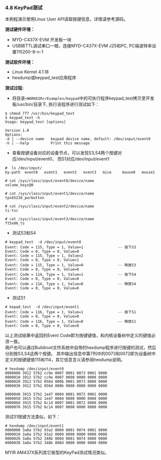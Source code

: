 ### 4.8 KeyPad测试

本例程演示使用Linux User API读取按键信息，详情请参考源码。

**测试硬件环境：**

* MYD-C437X-EVM 开发板一块  
* USB转TTL调试串口一根，连接MYD-C437X-EVM J25和PC, PC端波特率设置115200-8-n-1

**测试软件环境：**

* Linux Kernel 4.1.18   
* hexdump或keypad\_test应用程序  

**测试过程:**

* 将目录`<WORKDIR>/Examples/keypad`中的可执行程序keypad\_test拷贝至开发板/usr/bin/目录下, 执行该程序进行测试如下：

```
$ chmod 777 /usr/bin/keypad_test
$ keypad_test -h 
Usage: keypad_test [options]

Version 1.0
Options:
-d | --device name   keypad device name, default: /dev/input/event0
-h | --help          Print this message
```

* 查看按键设备对应的设备节点，可以发现S3,S4两个按键对应/dev/input/event0， 而S1对应/dev/input/event1

```
#  ls /dev/input/
by-path  event0   event1   event2   event3   mice     mouse0   mouse1

# cat /sys/class/input/event0/device/name
volume_keys@0

# cat /sys/class/input/event1/device/name
tps65218_pwrbutton

# cat /sys/class/input/event2/device/name
ti-tsc

# cat /sys/class/input/event3/device/name
ft5x06_ts
```

* 测试S3和S4  

```
# keypad_test  -d /dev/input/event0
Event: Code = 115, Type = 1, Value=1                -- 按下S3
Event: Code = 0, Type = 0, Value=0
Event: Code = 115, Type = 1, Value=2
Event: Code = 0, Type = 0, Value=1
Event: Code = 115, Type = 1, Value=0                -- 释放S3            
Event: Code = 0, Type = 0, Value=0
Event: Code = 114, Type = 1, Value=1                -- 按下S4
Event: Code = 0, Type = 0, Value=0
Event: Code = 114, Type = 1, Value=0                -- 释放S4
Event: Code = 0, Type = 0, Value=0
```

* 测试S1  

```
# kepad_test  -d /dev/input/event1
Event: Code = 116, Type = 1, Value=1                -- 按下S1
Event: Code = 0, Type = 0, Value=0
Event: Code = 116, Type = 1, Value=0                -- 释放S1
Event: Code = 0, Type = 0, Value=0
```

以上测试结果中返回的Event Code即为按键键值，和内核设备树中定义的键值必须一致。  
用户也可以通过Buildroot文件系统中自带的hexdump程序进行按键的测试，然后分别按S3,S4这两个按键。 其中输出信息中第7列中的0073和0072即为设备树中定义的按键键值115和114，其它信息含义请参阅hexdump说明。

```
# hexdump /dev/input/event0
0000000 3912 57b2 cc9e 0007 0001 0073 0001 0000
0000010 3912 57b2 cc9e 0007 0000 0000 0000 0000
0000020 3912 57b2 056d 000b 0001 0073 0000 0000
0000030 3912 57b2 056d 000b 0000 0000 0000 0000

0000040 3915 57b2 1e47 0004 0001 0072 0001 0000
0000050 3915 57b2 1e47 0004 0000 0000 0000 0000
0000060 3915 57b2 6c14 0007 0001 0072 0000 0000
0000070 3915 57b2 6c14 0007 0000 0000 0000 0000
```

测试S1按键方法类似，如下：

```
# hexdump /dev/input/event1
0000000 3a0a 57b2 93a2 0009 0001 0074 0001 0000
0000010 3a0a 57b2 93a2 0009 0000 0000 0000 0000
0000020 3a0a 57b2 348b 000d 0001 0074 0000 0000
0000030 3a0a 57b2 348b 000d 0000 0000 0000 0000
```

MYIR AM437X系列其它板型的KeyPad测试情况类似。

